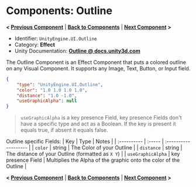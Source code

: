 # Components: Outline
**< [Previous Component](/docs/components/UnityEngine.UI.Text.md)** | **[Back to Components](/docs/components/README.md)** | **[Next Component](/docs/components/UnityEngine.UI.Button.md) >**

- Identifier: `UnityEngine.UI.Outline`
- Category: **Effect**
- Unity Documentation: **[Outline @ docs.unity3d.com](https://docs.unity3d.com/Packages/com.unity.ugui@1.0/manual/script-Outline.html)**

The Outline Component is an Effect Component that puts a colored outline on any Visual Component. It supports any Image, Text, Button, or Input field.
```json
{
	"type": "UnityEngine.UI.Outline",
	"color": "1.0 1.0 1.0 1.0",
	"distance": "1.0 -1.0",
	"useGraphicAlpha": null
}
```
> `useGraphicAlpha` is a key presence Field, key presence Fields don't have a specific type and act as a Boolean.
> If the key is present it equals true, if absent it equals false.

Outline specific Fields:
| Key         | Type   | Notes                |
| :---------- | :----- | :------------------- |
| `color`     | string | The Color of your Outline |
| `distance`  | string | The distance of your Outline (formatted as `X Y`) |
| `useGraphicAlpha` | key presence Field | Multiplies the Alpha of the graphic onto the color of the Outline |

**< [Previous Component](/docs/components/UnityEngine.UI.Text.md)** | **[Back to Components](/docs/components/README.md)** | **[Next Component](/docs/components/UnityEngine.UI.Button.md) >**
<!--stackedit_data:
eyJoaXN0b3J5IjpbMjA0NjAwODU5MiwxOTgxNjY3NTU2LC03MD
kyMTc0MzQsLTc3MjEyNjU2LDEwOTE4MDEwNzIsNzM0MDM1MDc2
XX0=
-->